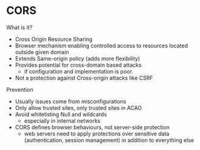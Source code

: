 # CORS
What is it?
* Cross Origin Resource Sharing
* Browser mechanism enabling controlled access to resources located outside given domain
* Extends Same-origin policy (adds more flexibility)
* Provides potential for cross-domain based attacks
   	* if configuration and implementation is poor.
* Not a protection against Cross-origin attacks like CSRF

Prevention
* Usually issues come from misconfigurations
* Only allow trusted sites, only trusted sites in ACAO
* Avoid whitelisting Null and wildcards
   	* especially in internal networks
* CORS defines browser behaviours, not server-side protection
   	* web servers need to apply protections over sensitive data (authentication, session management) in addition to everything else

